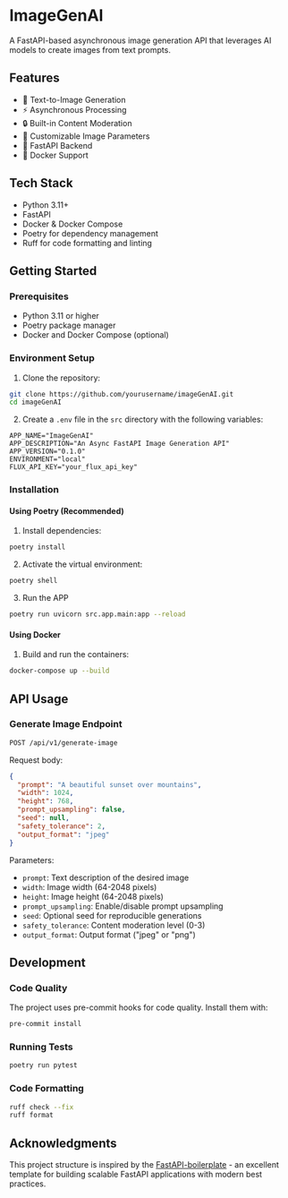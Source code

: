 # ImageGenAI

A FastAPI-based asynchronous image generation API that leverages AI models to create images from text prompts.

## Features

- 🎨 Text-to-Image Generation
- ⚡ Asynchronous Processing
- 🔒 Built-in Content Moderation
- 🎯 Customizable Image Parameters
- 🚀 FastAPI Backend
- 🐳 Docker Support

## Tech Stack

- Python 3.11+
- FastAPI
- Docker & Docker Compose
- Poetry for dependency management
- Ruff for code formatting and linting

## Getting Started

### Prerequisites

- Python 3.11 or higher
- Poetry package manager
- Docker and Docker Compose (optional)

### Environment Setup

1. Clone the repository:

```bash
git clone https://github.com/yourusername/imageGenAI.git
cd imageGenAI
```

2. Create a `.env` file in the `src` directory with the following variables:

```env
APP_NAME="ImageGenAI"
APP_DESCRIPTION="An Async FastAPI Image Generation API"
APP_VERSION="0.1.0"
ENVIRONMENT="local"
FLUX_API_KEY="your_flux_api_key"
```

### Installation

#### Using Poetry (Recommended)

1. Install dependencies:

```bash
poetry install
```

2. Activate the virtual environment:

```bash
poetry shell
```

3. Run the APP

```bash
poetry run uvicorn src.app.main:app --reload
```

#### Using Docker

1. Build and run the containers:

```bash
docker-compose up --build
```

## API Usage

### Generate Image Endpoint

```bash
POST /api/v1/generate-image
```

Request body:

```json
{
  "prompt": "A beautiful sunset over mountains",
  "width": 1024,
  "height": 768,
  "prompt_upsampling": false,
  "seed": null,
  "safety_tolerance": 2,
  "output_format": "jpeg"
}
```

Parameters:

- `prompt`: Text description of the desired image
- `width`: Image width (64-2048 pixels)
- `height`: Image height (64-2048 pixels)
- `prompt_upsampling`: Enable/disable prompt upsampling
- `seed`: Optional seed for reproducible generations
- `safety_tolerance`: Content moderation level (0-3)
- `output_format`: Output format ("jpeg" or "png")

## Development

### Code Quality

The project uses pre-commit hooks for code quality. Install them with:

```bash
pre-commit install
```

### Running Tests

```bash
poetry run pytest
```

### Code Formatting

```bash
ruff check --fix
ruff format
```

## Acknowledgments

This project structure is inspired by the [FastAPI-boilerplate](https://github.com/igorbenav/FastAPI-boilerplate) - an excellent template for building scalable FastAPI applications with modern best practices.
